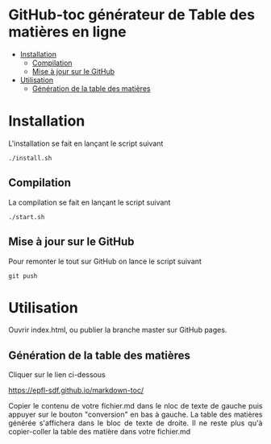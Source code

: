 # GitHub-toc générateur de Table des matières en ligne

- [Installation](#installation)
  * [Compilation](#compilation)
  * [Mise à jour sur le GitHub](#mise-à-jour-sur-le-github)
- [Utilisation](#utilisation)
  * [Génération de la table des matières](#génération-de-la-table-des-matières)

# Installation

L'installation se fait en lançant le script suivant

```
./install.sh
```

## Compilation

La compilation se fait en lançant le script suivant

```
./start.sh
```

## Mise à jour sur le GitHub

Pour remonter le tout sur GitHub on lance le script suivant

```
git push
```

# Utilisation

Ouvrir index.html, ou publier la branche master sur GitHub pages.

## Génération de la table des matières

Cliquer sur le lien ci-dessous

https://epfl-sdf.github.io/markdown-toc/

<p align="justify">Copier le contenu de votre fichier.md dans le nloc de texte de gauche puis appuyer sur le bouton "conversion" en bas à gauche. La table des matières générée s'affichera dans le bloc de texte de droite. Il ne reste plus qu'à copier-coller la table des matière dans votre fichier.md</p>
